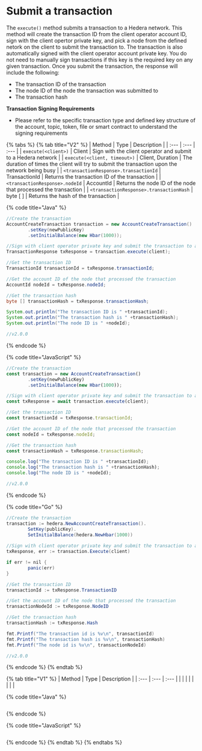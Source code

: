 # Submit a transaction

The `execute()` method submits a transaction to a Hedera network. This method will create the transaction ID from the client operator account ID, sign with the client opertor private key, and pick a node from the defined netork on the client to submit the transaction to. The transaction is also automatically signed with the client operator account private key. You do not need to manually sign transactions if this key is the required key on any given transaction. Once you submit the transaction, the response will include the following:

* The transaction ID of the transaction
* The node ID of the node the transaction was submitted to
* The transaction hash

**Transaction Signing Requirements**

* Please refer to the specific transaction type and defined key structure of the account, topic, token, file or smart contract to understand the signing requirements

{% tabs %}
{% tab title="V2" %}
| Method | Type | Description |
| :--- | :--- | :--- |
| `execute(<client>)` | Client | Sign with the client operator and submit to a Hedera network |
| `execute(<client, timeout>)` | Client, Duration | The duration of times the client will try to submit the transaction upon the network being busy |
| `<transactionResponse>.transactionId` | TransactionId | Returns the transaction ID of the transaction |
| `<transactionResponse>.nodeId` | AccountId | Returns the node ID of the node that processed the transaction |
| `<transactionResponse>.transactionHash` | byte \[ \] | Returns the hash of the transaction |

{% code title="Java" %}
```java
//Create the transaction
AccountCreateTransaction transaction = new AccountCreateTransaction()
        .setKey(newPublicKey)
        .setInitialBalance(new Hbar(1000));

//Sign with client operator private key and submit the transaction to a Hedera network
TransactionResponse txResponse = transaction.execute(client);

//Get the transaction ID
TransactionId transactionId = txResponse.transactionId;

//Get the account ID of the node that processed the transaction
AccountId nodeId = txResponse.nodeId;

//Get the transaction hash
byte [] transactionHash = txResponse.transactionHash;

System.out.println("The transaction ID is " +transactionId);
System.out.println("The transaction hash is " +transactionHash);
System.out.println("The node ID is " +nodeId);

//v2.0.0
```
{% endcode %}

{% code title="JavaScript" %}
```javascript
//Create the transaction
const transaction = new AccountCreateTransaction()
        .setKey(newPublicKey)
        .setInitialBalance(new Hbar(1000));

//Sign with client operator private key and submit the transaction to a Hedera network
const txResponse = await transaction.execute(client);

//Get the transaction ID
const transactionId = txResponse.transactionId;

//Get the account ID of the node that processed the transaction
const nodeId = txResponse.nodeId;

//Get the transaction hash
const transactionHash = txResponse.transactionHash;

console.log("The transaction ID is " +transactionId);
console.log("The transaction hash is " +transactionHash);
console.log("The node ID is " +nodeId);

//v2.0.0
```
{% endcode %}

{% code title="Go" %}
```java
//Create the transaction
transaction := hedera.NewAccountCreateTransaction().
		SetKey(publicKey).
		SetInitialBalance(hedera.NewHbar(1000))
	
//Sign with client operator private key and submit the transaction to a Hedera network
txResponse, err := transaction.Execute(client)

if err != nil {
		panic(err)
}

//Get the transaction ID
transactionId := txResponse.TransactionID

//Get the account ID of the node that processed the transaction
transactionNodeId := txResponse.NodeID

//Get the transaction hash
transactionHash := txResponse.Hash

fmt.Printf("The transaction id is %v\n", transactionId)
fmt.Printf("The transaction hash is %v\n", transactionHash)
fmt.Printf("The node id is %v\n", transactionNodeId)

//v2.0.0
```
{% endcode %}
{% endtab %}

{% tab title="V1" %}
| Method | Type | Description |
| :--- | :--- | :--- |
|  |  |  |
|  |  |  |

{% code title="Java" %}
```java

```
{% endcode %}

{% code title="JavaScript" %}
```javascript

```
{% endcode %}
{% endtab %}
{% endtabs %}

## 

